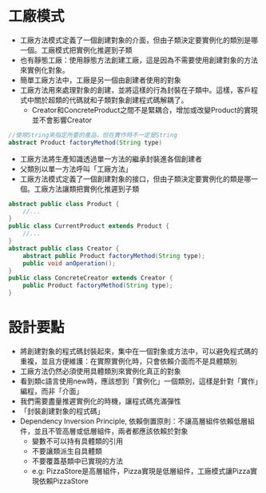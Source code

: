 # 工廠模式

- 工廠方法模式定義了一個創建對象的介面，但由子類決定要實例化的類別是哪一個。工廠模式把實例化推遲到子類
- 也有靜態工廠：使用靜態方法創建工廠，這是因為不需要使用創建對象的方法來實例化對象。
- 簡單工廠方法中，工廠是另一個由創建者使用的對象
- 工廠方法用來處理對象的創建，並將這樣的行為封裝在子類中。這樣，客戶程式中關於超類的代碼就和子類對象創建程式碼解耦了。
    - Creator和ConcreteProduct之間不是緊耦合，增加或改變Product的實現並不會影響Creator

```java
//使用String來指定所要的產品，但在實作時不一定是String
abstract Product factoryMethod(String type)
```

- 工廠方法將生產知識透過單一方法的繼承封裝進各個創建者
- 父類別以單一方法呼叫「工廠方法」
- 工廠方法模式定義了一個創建對象的接口，但由子類決定要實例化的類是哪一個。工廠方法讓類把實例化推遲到子類

```java
abstract public class Product {
    //...
}
public class CurrentProduct extends Product {
    //...
}
abstract public class Creator {
    abstract public Product factoryMethod(String type);
    public void anOperation();
}
public class ConcreteCreator extends Creator {
    public Product factoryMethod(String type);
}
```

# 設計要點

- 將創建對象的程式碼封裝起來，集中在一個對象或方法中，可以避免程式碼的重複，並且方便維護：在實際實例化時，只會依賴介面而不是具體類別
- 工廠方法仍然必須使用具體類別來實例化真正的對象
- 看到類c語言使用new時，應該想到「實例化」一個類別，這樣是針對「實作」編程，而非「介面」
- 我們需要盡量推遲實例化的時機，讓程式碼充滿彈性
- 「封裝創建對象的程式碼」
- Dependency Inversion Principle, 依賴倒置原則：不讓高層組件依賴低層組件，並且不管高層或低層組件，兩者都應該依賴於對象
    - 變數不可以持有具體類的引用
    - 不要讓類派生自具體類
    - 不要覆蓋基類中已實現的方法
    - e.g: PizzaStore是高層組件，Pizza實現是低層組件，工廠模式讓Pizza實現依賴PizzaStore
